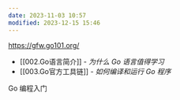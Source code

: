```yaml
---
date: 2023-11-03 10:57
modified: 2023-12-15 15:46
---
```

https://gfw.go101.org/

-  [[002.Go语言简介]] - _为什么 Go 语言值得学习_
-  [[003.Go官方工具链]] - _如何编译和运行 Go 程序_

Go 编程入门
